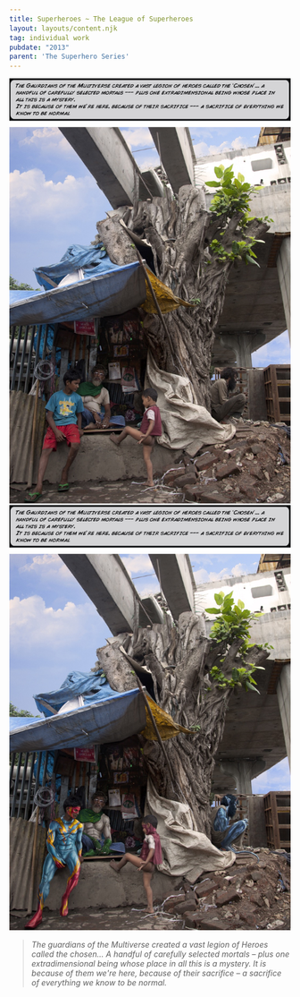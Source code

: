 ```yaml
---
title: Superheroes ~ The League of Superheroes
layout: layouts/content.njk
tag: individual work
pubdate: "2013"
parent: 'The Superhero Series'
---
```


![League of Superheroes, 2013, Lenticular and vinyl on archival mount, 60 x 48 in](/static/img/superhero-series-013_the-league-for-print-original-with-text.jpg)
![](/static/img/superhero-series-013_the-league-for-print-painted-with-text.jpg)

> *The guardians of the Multiverse created a vast legion of Heroes called the chosen... A handful of carefully selected mortals –  plus one extradimensional being whose place in all this is a mystery. It is because of them we're here, because of their sacrifice –  a sacrifice of everything we know to be normal.*
